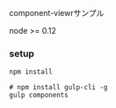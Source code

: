 
component-viewrサンプル

node >= 0.12

### setup

```
npm install

# npm install gulp-cli -g 
gulp components
```